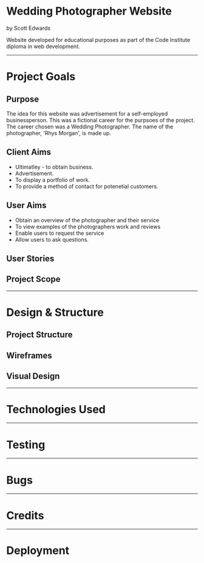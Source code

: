 # Wedding Photographer Website
by Scott Edwards


Website developed for educational purposes as part of the Code Institute diploma in web development.

- - -

# Project Goals

## Purpose

The idea for this website was advertisement for a self-employed businessperson. This was a fictional career for the purpsoes of the project. The career chosen was a Wedding Photographer. The name of the photographer, 'Rhys Morgan', is made up. 

## Client Aims

- Ultimatley - to obtain business.
- Advertisement.
- To display a portfolio of work.
- To provide a method of contact for potenetial customers.

## User Aims

- Obtain an overview of the photographer and their service
- To view examples of the photographers work and reviews
- Enable users to request the service
- Allow users to ask questions.

## User Stories

## Project Scope

- - -

# Design & Structure

## Project Structure

## Wireframes

## Visual Design

- - -

# Technologies Used

- - -

# Testing

- - -

# Bugs 

- - -

# Credits

- - -

# Deployment
